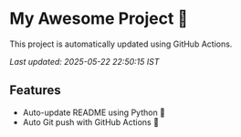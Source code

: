 # My Awesome Project 🚀

This project is automatically updated using GitHub Actions.

_Last updated: 2025-05-22 22:50:15 IST_

## Features
- Auto-update README using Python 🐍
- Auto Git push with GitHub Actions 🤖
